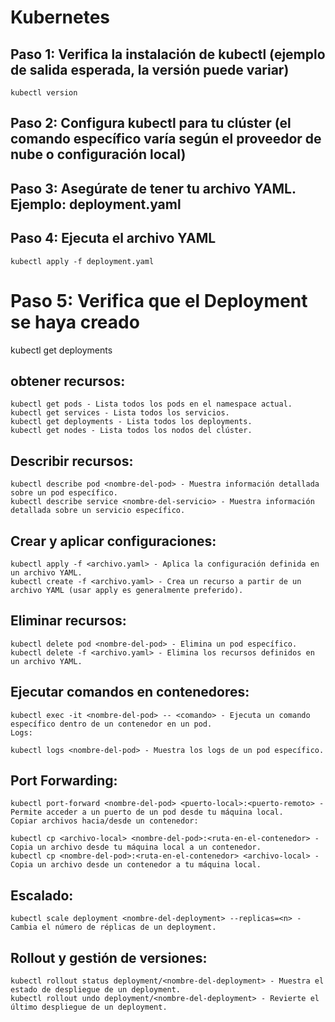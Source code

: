 # Kubernetes

## Paso 1: Verifica la instalación de kubectl (ejemplo de salida esperada, la versión puede variar)
````
kubectl version
````
## Paso 2: Configura kubectl para tu clúster (el comando específico varía según el proveedor de nube o configuración local)

## Paso 3: Asegúrate de tener tu archivo YAML. Ejemplo: deployment.yaml

## Paso 4: Ejecuta el archivo YAML
````
kubectl apply -f deployment.yaml
````

# Paso 5: Verifica que el Deployment se haya creado
kubectl get deployments

## obtener recursos:
````
kubectl get pods - Lista todos los pods en el namespace actual.
kubectl get services - Lista todos los servicios.
kubectl get deployments - Lista todos los deployments.
kubectl get nodes - Lista todos los nodos del clúster.
````

## Describir recursos:
````
kubectl describe pod <nombre-del-pod> - Muestra información detallada sobre un pod específico.
kubectl describe service <nombre-del-servicio> - Muestra información detallada sobre un servicio específico.
````

## Crear y aplicar configuraciones:
````
kubectl apply -f <archivo.yaml> - Aplica la configuración definida en un archivo YAML.
kubectl create -f <archivo.yaml> - Crea un recurso a partir de un archivo YAML (usar apply es generalmente preferido).
````

## Eliminar recursos:
````
kubectl delete pod <nombre-del-pod> - Elimina un pod específico.
kubectl delete -f <archivo.yaml> - Elimina los recursos definidos en un archivo YAML.
````

## Ejecutar comandos en contenedores:
````
kubectl exec -it <nombre-del-pod> -- <comando> - Ejecuta un comando específico dentro de un contenedor en un pod.
Logs:

kubectl logs <nombre-del-pod> - Muestra los logs de un pod específico.
````

## Port Forwarding:
````
kubectl port-forward <nombre-del-pod> <puerto-local>:<puerto-remoto> - Permite acceder a un puerto de un pod desde tu máquina local.
Copiar archivos hacia/desde un contenedor:

kubectl cp <archivo-local> <nombre-del-pod>:<ruta-en-el-contenedor> - Copia un archivo desde tu máquina local a un contenedor.
kubectl cp <nombre-del-pod>:<ruta-en-el-contenedor> <archivo-local> - Copia un archivo desde un contenedor a tu máquina local.
````

## Escalado:
````
kubectl scale deployment <nombre-del-deployment> --replicas=<n> - Cambia el número de réplicas de un deployment.
````

## Rollout y gestión de versiones:
````
kubectl rollout status deployment/<nombre-del-deployment> - Muestra el estado de despliegue de un deployment.
kubectl rollout undo deployment/<nombre-del-deployment> - Revierte el último despliegue de un deployment.
````